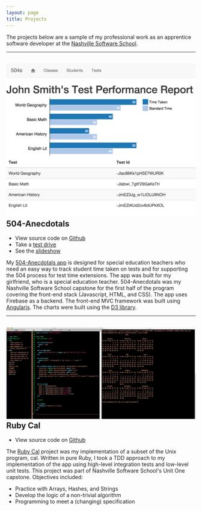 ```yaml
---
layout: page
title: Projects
---
```

The projects below are a sample of my professional work as an apprentice software developer at the [Nashville Software School](http://nashvillesoftwareschool.com/).

* * *

![504-Anecdotals](../public/images/504s-v2.png "504-Anecdotals Screen Shot")
504-Anecdotals
--------------
* View source code on [Github](https://github.com/bdfinlayson/504-anecdotals/ "504-Anecdotals")
* Take a [test drive](http://www.bryanfinlayson.com/code/504-anecdotals/#/login)
* See the [slideshow](https://docs.google.com/presentation/d/1Bt40Bz2e0Qe73Ucn0RL6U7bf0T2U6wff7YEisYQttVk/edit?usp=sharing)


My [504-Anecdotals app](http://www.bryanfinlayson.com/code/504-anecdotals/#/login) is designed for special education teachers who
need an easy way to track student time taken on tests and for supporting
the 504 process for test time extensions. The app was built for my
girlfriend, who is a special education teacher. 504-Anecdotals was my
Nashville Software School capstone for the first half of the program
covering the front-end stack (Javascript, HTML, and CSS). The app uses
Firebase as a backend. The front-end MVC framework was built using [Angularjs](https://angularjs.org/). The charts were built
using the [D3 library](http://d3js.org/).
* * *

![Ruby Cal](../public/images/ruby_cal.png "Ruby Cal")
Ruby Cal
--------
* View source code on [Github](https://github.com/bdfinlayson/ruby_cal/ "Ruby Cal")

The [Ruby Cal](https://github.com/bdfinlayson/ruby_cal/ "Ruby Cal") project was my implementation of a subset of the Unix program, cal. Written in pure Ruby, I took a TDD approach to my implementation of the app using high-level integration tests and low-level unit tests. This project was part of Nashville Software School's Unit One capstone. Objectives included:

* Practice with Arrays, Hashes, and Strings
* Develop the logic of a non-trivial algorithm
* Programming to meet a (changing) specification 

